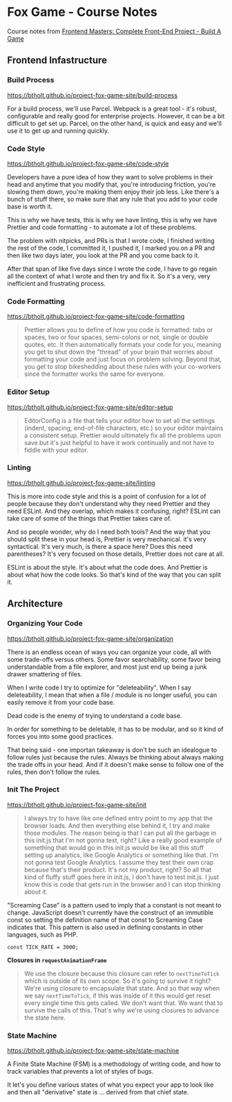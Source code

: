 # Fox Game - Course Notes

Course notes from [Frontend Masters: Complete Front-End Project - Build A Game](https://frontendmasters.com/courses/front-end-game)

## Frontend Infastructure

### Build Process

https://btholt.github.io/project-fox-game-site/build-process

For a build process, we'll use Parcel. Webpack is a great tool - it's robust, configurable and really good for enterprise projects. However, it can be a bit difficult to get set up. Parcel, on the other hand, is quick and easy and we'll use it to get up and running quickly.

### Code Style

https://btholt.github.io/project-fox-game-site/code-style

Developers have a pure idea of how they want to solve problems in their head and anytime that you modify that, you're introducing friction, you're slowing them down, you're making them enjoy their job less. Like there's a bunch of stuff there, so make sure that any rule that you add to your code base is worth it.

This is why we have tests, this is why we have linting, this is why we have Prettier and code formatting - to automate a lot of these problems.

The problem with nitpicks, and PRs is that I wrote code, I finished writing the rest of the code, I committed it, I pushed it, I marked you on a PR and then like two days later, you look at the PR and you come back to it.

After that span of like five days since I wrote the code, I have to go regain all the context of what I wrote and then try and fix it. So it's a very, very inefficient and frustrating process.

### Code Formatting

https://btholt.github.io/project-fox-game-site/code-formatting

> Prettier allows you to define of how you code is formatted: tabs or spaces, two or four spaces, semi-colons or not, single or double quotes, etc. It then automatically formats your code for you, meaning you get to shut down the "thread" of your brain that worries about formatting your code and just focus on problem solving. Beyond that, you get to stop bikeshedding about these rules with your co-workers since the formatter works the same for everyone.

### Editor Setup

https://btholt.github.io/project-fox-game-site/editor-setup

> EditorConfig is a file that tells your editor how to set all the settings (indent, spacing, end-of-file characters, etc.) so your editor maintains a consistent setup. Prettier would ultimately fix all the problems upon save but it's just helpful to have it work continually and not have to fiddle with your editor.

### Linting

https://btholt.github.io/project-fox-game-site/linting

This is more into code style and this is a point of confusion for a lot of people because they don't understand why they need Prettier and they need ESLint. And they overlap, which makes it confusing, right? ESLint can take care of some of the things that Prettier takes care of.

And so people wonder, why do I need both tools? And the way that you should split these in your head is, Prettier is very mechanical. it's very syntactical. It's very much, is there a space here? Does this need parentheses? It's very focused on those details, Prettier does not care at all.

ESLint is about the style. It's about what the code does. And Prettier is about what how the code looks. So that's kind of the way that you can split it.

## Architecture

### Organizing Your Code

https://btholt.github.io/project-fox-game-site/organization

There is an endless ocean of ways you can organize your code, all with some trade-offs versus others. Some favor searchability, some favor being understandable from a file explorer, and most just end up being a junk drawer smattering of files.

When I write code I try to optimize for "deleteability". When I say deleteability, I mean that when a file / module is no longer useful, you can easily remove it from your code base.

Dead code is the enemy of trying to understand a code base.

In order for something to be deletable, it has to be modular, and so it kind of forces you into some good practices.

That being said - one importan takeaway is don't be such an idealogue to follow rules just because the rules. Always be thinking about always making the trade offs in your head. And if it doesn't make sense to follow one of the rules, then don't follow the rules.

### Init The Project

https://btholt.github.io/project-fox-game-site/init

>  I always try to have like one defined entry point to my app that the browser loads. And then everything else behind it, I try and make those modules. The reason being is that I can put all the garbage in this init.js that I'm not gonna test, right? Like a really good example of something that would go in this init.js would be like all this stuff setting up analytics, like Google Analytics or something like that. I'm not gonna test Google Analytics. I assume they test their own crap because that's their product. It's not my product, right? So all that kind of fluffy stuff goes here in init.js, I don't have to test init.js. I just know this is code that gets run in the browser and I can stop thinking about it.

"Screaming Case" is a pattern used to imply that a constant is not meant to change. JavaScript doesn't currently have the construct of an immutible const so setting the definition name of that const to Screaming Case indicates that. This pattern is also used in defining constants in other languages, such as PHP.

```
const TICK_RATE = 3000;
```

**Closures in `requestAnimationFrame`**

> We use the closure because this closure can refer to `nextTimeToTick` which is outside of its own scope. So it's going to survive it right? We're using closure to encapsulate that state. And so that way when we say `nextTimeToTick`, if this was inside of it this would get reset every single time this gets called. We don't want that. We want that to survive the calls of this. That's why we're using closures to advance the state here.

### State Machine

https://btholt.github.io/project-fox-game-site/state-machine

A Finite State Machine (FSM) is a methodology of writing code, and how to track variables that prevents a lot of styles of bugs. 

It let's you define various states of what you expect your app to look like and then all "derivative" state is … derived from that chief state.
